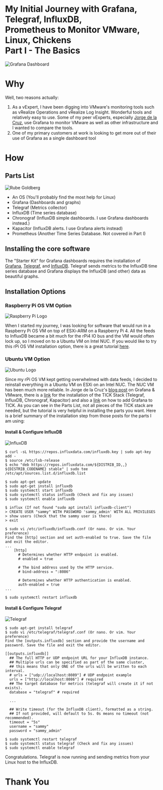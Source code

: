 # My Initial Journey with Grafana, Telegraf, InfluxDB, <br> Prometheus to Monitor VMware, Linux, Chickens <br> Part I - The Basics
![Grafana Dashboard](https://github.com/DennisFaucher/grafana101/blob/main/images/Grafana%20-%203%20Streams%20-%20Dodge.jpg)

# Why

Well, two reasons actually:
1. As a vExpert, I have been digging into VMware's monitoring tools such as vRealize Operations and vRealize Log Insight. Wonderful tools and relatively easy to use. Some of my peer vExperts, especially [Jorge de la Cruz](https://jorgedelacruz.uk/), use Grafana to monitor VMware as well as other infrastructure and I wanted to compare the tools.
2. One of my primary customers at work is looking to get more out of their use of Grafana as a single dashboard tool

# How

## Parts List
![Rube Goldberg](https://github.com/DennisFaucher/grafana101/blob/main/images/Rube_Goldberg's__Self-Operating_Napkin__(cropped).gif)

* An OS (You'll probably find the most help for Linux)
* Grafana (Dashboards and graphs)
* Telegraf (Metrics collector)
* InfluxDB (Time series database)
* Chronograf (InfluxDB simple dashboards. I use Grafana dashboards instead.)
* Kapacitor (InfluxDB alerts. I use Grafana alerts instead)
* Prometheus (Another Time Series Database. Not covered in Part I)

## Installing the core software
The "Starter Kit" for Grafana dashboards requires the installation of [Grafana](https://grafana.com/oss/grafana/), [Telegraf](https://www.influxdata.com/time-series-platform/telegraf/), and [InfluxDB](https://www.influxdata.com/). Telegraf sends metrics to the InfluxDB time series database and Grafana displays the InfluxDB (and other) data as beautiful graphs.

## Installation Options
### Raspberry Pi OS VM Option
![Raspberry Pi Logo](https://github.com/DennisFaucher/grafana101/blob/main/images/rPi-160W.jpeg)

When I started my journey, I was looking for software that would run in a Raspberry Pi OS VM on top of ESXi-ARM on a Raspberry Pi 4. All the feeds to InfluxDB became a bit much for the rPi4 IO bus and the VM would often lock up, so I moved on to a Ubuntu VM on Intel NUC. If you would like to try this rPi OS VM installation option, there is a great tutorial [here](https://pimylifeup.com/raspberry-pi-prometheus/). 

### Ubuntu VM Option
![Ubuntu Logo](https://github.com/DennisFaucher/grafana101/blob/main/images/Ubuntu160.png)

Since my rPi OS VM kept getting overwhelmed with data feeds, I decided to reinstall everything in a Ubuntu VM on ESXi on an Intel NUC. The NUC VM has been much more reliable. In Jorge de la Cruz's [blog post](https://jorgedelacruz.uk/2018/10/01/looking-for-the-perfect-dashboard-influxdb-telegraf-and-grafana-part-xii-native-telegraf-plugin-for-vsphere/) on Grafana & VMware, there is a [link](https://www.digitalocean.com/community/tutorials/how-to-monitor-system-metrics-with-the-tick-stack-on-ubuntu-16-04) for the installation of the TICK Stack (Telegraf, InfluxDB, Chronograf, Kapacitor) and also a [link](http://docs.grafana.org/installation/) on how to add Grafana to TICK. As you can see in the Parts List, not all pieces of the TICK stack are needed, but the tutorial is very helpful in installing the parts you want. Here is a brief summary of the installation step from those posts for the parts I am using:

#### Install & Configure InfluxDB
![InfluxDB](https://github.com/DennisFaucher/grafana101/blob/main/images/InfluxDB.png)

````[bash]
$ curl -sL https://repos.influxdata.com/influxdb.key | sudo apt-key add -
$ source /etc/lsb-release
$ echo "deb https://repos.influxdata.com/${DISTRIB_ID,,} ${DISTRIB_CODENAME} stable" | sudo tee /etc/apt/sources.list.d/influxdb.list

$ sudo apt-get update
$ sudo apt-get install influxdb
$ sudo systemctl start influxdb
$ sudo systemctl status influxdb (Check and fix any issues)
$ sudo systemctl enable influxdb

$ influx (If not found "sudo apt install influxdb-client")
> CREATE USER "sammy" WITH PASSWORD 'sammy_admin' WITH ALL PRIVILEGES
> show users (Check that the sammy user is there)
> exit

$ sudo vi /etc/influxdb/influxdb.conf (Or nano. Or vim. Your preference)
Find the [http] section and set auth-enabled to true. Save the file and exit the editor.
...
    [http]
      # Determines whether HTTP endpoint is enabled.
      # enabled = true

      # The bind address used by the HTTP service.
      # bind-address = ":8086"

      # Determines whether HTTP authentication is enabled.
      auth-enabled = true
...

$ sudo systemctl restart influxdb

````

#### Install & Configure Telegraf
![Telegraf](https://github.com/DennisFaucher/grafana101/blob/main/images/telegraf.png)

````[bash]
$ sudo apt-get install telegraf
$ sudo vi /etc/telegraf/telegraf.conf (Or nano. Or vim. Your preference)
Find the [outputs.influxdb] section and provide the username and password. Save the file and exit the editor.

[[outputs.influxdb]]
  ## The full HTTP or UDP endpoint URL for your InfluxDB instance.
  ## Multiple urls can be specified as part of the same cluster,
  ## this means that only ONE of the urls will be written to each interval.
  # urls = ["udp://localhost:8089"] # UDP endpoint example
  urls = ["http://localhost:8086"] # required
  ## The target database for metrics (telegraf will create it if not exists).
  database = "telegraf" # required

  ...

  ## Write timeout (for the InfluxDB client), formatted as a string.
  ## If not provided, will default to 5s. 0s means no timeout (not recommended).
  timeout = "5s"
  username = "sammy"
  password = "sammy_admin"
  
$ sudo systemctl restart telegraf
$ sudo systemctl status telegraf (Check and fix any issues)
$ sudo systemctl enable telegraf
````

Congratulations. Telegraf is now running and sending metrics from your Linux host to the InfluxDB.



# Thank You
